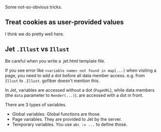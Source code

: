 Some not-so-obvious tricks.

## Treat cookies as user-provided values

I think we do pretty well here.

## Jet `.Illust` vs `Illust`

Be careful when you write a .jet.html template file.

If you see error like `<variable name> not found in map[...]` when visiting a page, you need to add a dot before all data member access. e.g. from `Illust` to `.Illust`. gofiber doesn't mention this.

In Jet, variables are accessed without a dot (`PageURL`), while data members (the `data` parameter to `Render(...)`). are accessed with a dot in front.

There are 3 types of variables.

- Global variables. Global functions are those.
- Page variables. They are provided to Jet by the server.
- Temporary variables. You use `abc := ...` to define those.
